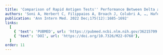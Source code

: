 ```yaml
---
title: 'Comparison of Rapid Antigen Tests'' Performance Between Delta and Omicron Variants of SARS-CoV-2 : A Secondary Analysis From a Serial Home Self-testing Study'
authors: 'Soni A, Herbert C, Filippaios A, Broach J, Colubri A, …, Hafer N, Luzuriaga K, Barton B, Heetderks W, Manabe YC, McManus D'
publication: 'Ann Intern Med. 2022 Dec;175(12):1685-1692'
links:
  [
    { 'text': 'PUBMED', url: 'https://pubmed.ncbi.nlm.nih.gov/36215709'},
    { 'text': 'DOI', url: 'https://doi.org/10.7326/M22-0760'},
  ]
order: 11
---
```

